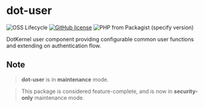 # dot-user

![OSS Lifecycle](https://img.shields.io/osslifecycle/dotkernel/dot-user)
[![GitHub license](https://img.shields.io/github/license/dotkernel/dot-user)](https://github.com/dotkernel/dot-user/blob/2.0/LICENSE.md)
![PHP from Packagist (specify version)](https://img.shields.io/packagist/php-v/dotkernel/dot-user/2.9.0)

DotKernel user component providing configurable common user functions and extending on authentication flow.

## Note
> **dot-user**  is in **maintenance** mode.

> This package is considered feature-complete, and is now in **security-only** maintenance mode.
